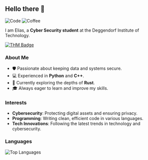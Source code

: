 ## Hello there 👋

![Code](https://img.shields.io/badge/Code_with_love-%3C3-red?style=for-the-badge)
![Coffee](https://img.shields.io/badge/Made_with-coffee-brown?style=for-the-badge)

I am Elias, a **Cyber Security student** at the Deggendorf Institute of Technology. 

[![THM Badge](https://tryhackme-badges.s3.amazonaws.com/elias.eder.png?cachebuster=1749257405)](https://tryhackme.com/r/p/elias.eder)

### About Me
- 🛡️ Passionate about keeping data and systems secure.
- 💻 Experienced in **Python** and **C++**.
- 🚀 Currently exploring the depths of **Rust**.
- 🎓 Always eager to learn and improve my skills.

### Interests
- **Cybersecurity**: Protecting digital assets and ensuring privacy.
- **Programming**: Writing clean, efficient code in various languages.
- **Tech Innovations**: Following the latest trends in technology and cybersecurity.

### Languages

![Top Languages](https://github-readme-stats.vercel.app/api/top-langs/?username=Sir-Eddy&layout=compact&theme=tokyonight)
